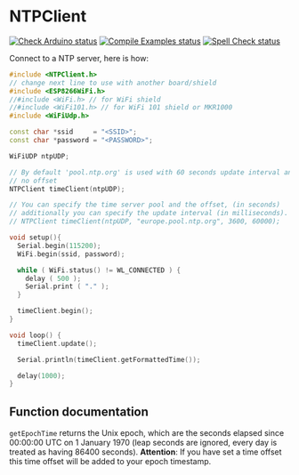 # NTPClient

[![Check Arduino status](https://github.com/arduino-libraries/NTPClient/actions/workflows/check-arduino.yml/badge.svg)](https://github.com/arduino-libraries/NTPClient/actions/workflows/check-arduino.yml)
[![Compile Examples status](https://github.com/arduino-libraries/NTPClient/actions/workflows/compile-examples.yml/badge.svg)](https://github.com/arduino-libraries/NTPClient/actions/workflows/compile-examples.yml)
[![Spell Check status](https://github.com/arduino-libraries/NTPClient/actions/workflows/spell-check.yml/badge.svg)](https://github.com/arduino-libraries/NTPClient/actions/workflows/spell-check.yml)

Connect to a NTP server, here is how:

```cpp
#include <NTPClient.h>
// change next line to use with another board/shield
#include <ESP8266WiFi.h>
//#include <WiFi.h> // for WiFi shield
//#include <WiFi101.h> // for WiFi 101 shield or MKR1000
#include <WiFiUdp.h>

const char *ssid     = "<SSID>";
const char *password = "<PASSWORD>";

WiFiUDP ntpUDP;

// By default 'pool.ntp.org' is used with 60 seconds update interval and
// no offset
NTPClient timeClient(ntpUDP);

// You can specify the time server pool and the offset, (in seconds)
// additionally you can specify the update interval (in milliseconds).
// NTPClient timeClient(ntpUDP, "europe.pool.ntp.org", 3600, 60000);

void setup(){
  Serial.begin(115200);
  WiFi.begin(ssid, password);

  while ( WiFi.status() != WL_CONNECTED ) {
    delay ( 500 );
    Serial.print ( "." );
  }

  timeClient.begin();
}

void loop() {
  timeClient.update();

  Serial.println(timeClient.getFormattedTime());

  delay(1000);
}
```

## Function documentation

`getEpochTime` returns the Unix epoch, which are the seconds elapsed since 00:00:00 UTC on 1 January 1970 (leap seconds are ignored, every day is treated as having 86400 seconds). **Attention**: If you have set a time offset this time offset will be added to your epoch timestamp.
